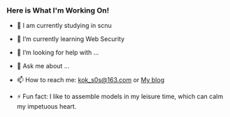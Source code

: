 ### Here is What I'm Working On!
<!--
**kok-s0s/kok-s0s** is a ✨ _special_ ✨ repository because its `README.md` (this file) appears on your GitHub profile.

Here are some ideas to get you started:
-->
<!-- 
- 👯 I’m looking to collaborate on ...
-->
<!--
- 😄 Pronouns: ...
-->
- 🔭 I am currently studying in scnu
- 🌱 I’m currently learning Web Security

- 🤔 I’m looking for help with ...
- 💬 Ask me about ...
- 📫 How to reach me: kok_s0s@163.com or [My blog](kok-s0s.top)
- ⚡ Fun fact: I like to assemble models in my leisure time, which can calm my impetuous heart.


